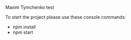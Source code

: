 Maxim Tymchenko test

To start the project please use these console commands:
- npm install
- npm start